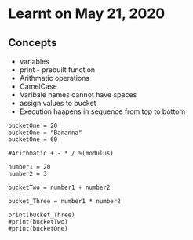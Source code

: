 # Learnt on May 21, 2020

## Concepts
  - variables
  - print - prebuilt function
  - Arithmatic operations
  - CamelCase
  - Varibale names cannot have spaces
  - assign values to bucket
  - Execution haapens in sequence from top to bottom

```
bucketOne = 20
bucketOne = "Bananna"
bucketOne = 60

#Arithmatic + - * / %(modulus)

number1 = 20
number2 = 3

bucketTwo = number1 + number2

bucket_Three = number1 * number2

print(bucket_Three)
#print(bucketTwo)
#print(bucketOne)
```
